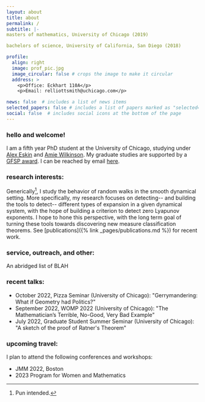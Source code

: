 ```yaml
---
layout: about
title: about
permalink: /
subtitle: |- 
masters of mathematics, University of Chicago (2019)

bachelors of science, University of California, San Diego (2018)

profile:
  align: right
  image: prof_pic.jpg
  image_circular: false # crops the image to make it circular
  address: >
    <p>Office: Eckhart 110A</p>
    <p>Email: relliottsmith@uchicago.com</p>

news: false  # includes a list of news items
selected_papers: false # includes a list of papers marked as "selected={true}"
social: false  # includes social icons at the bottom of the page
---
```


### hello and welcome! 
I am a fifth year PhD student at the University of Chicago, studying under [Alex Eskin](http://www.math.uchicago.edu/~eskin/) and [Amie Wilkinson](https://math.uchicago.edu/~wilkinso/). My graduate studies are supported by a [GFSP award](https://stemfellowships.org). I can be reached by email [here](mailto:relliottsmith@uchicago.edu).

### research interests: 
Generically[^1], I study the behavior of random walks in the smooth dynamical setting. More specifically, my research focuses on detecting-- and building the tools to detect-- different types of expansion in a given dynamical system, with the hope of building a criterion to detect zero Lyapunov exponents. I hope to hone this perspective, with the long term goal of turning these tools towards discovering new measure classification theorems. See [publications]({% link _pages/publications.md %}) for recent work. 
### service, outreach, and other:
An abridged list of BLAH 

### recent talks: 
- October 2022, Pizza Seminar (University of Chicago): "Gerrymandering: What if Geometry had Politics?"
- September 2022, WOMP 2022 (University of Chicago): "The Mathematician’s Terrible, No-Good, Very Bad Example"
- July 2022, Graduate Student Summer Seminar (University of Chicago): "A sketch of the proof of Ratner's Theorem"


### upcoming travel:
I plan to attend the following conferences and workshops:
- JMM 2022, Boston
- 2023 Program for Women and Mathematics






[^1]: Pun intended.

